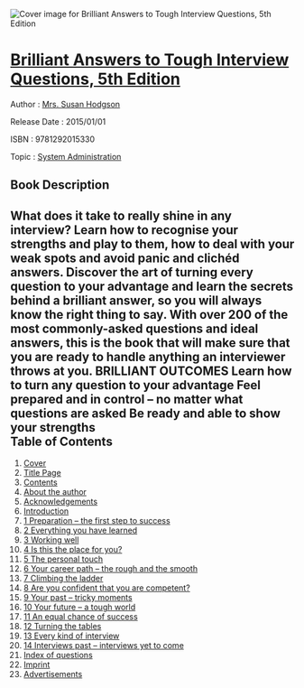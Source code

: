![Cover image for Brilliant Answers to Tough Interview Questions, 5th Edition](https://imgdetail.ebookreading.net/cover/cover/system_admin/EB9781292015330.jpg)

[Brilliant Answers to Tough Interview Questions, 5th Edition](https://ebookreading.net/view/book/Brilliant+Answers+to+Tough+Interview+Questions%2C+5th+Edition-EB9781292015330_1.html "Brilliant Answers to Tough Interview Questions, 5th Edition")
====================================================================================================================

Author : [Mrs. Susan Hodgson](https://ebookreading.net/search/author/Mrs.+Susan+Hodgson)

Release Date : 2015/01/01

ISBN : 9781292015330

Topic : [System Administration](https://ebookreading.net/search/category/system-administration)

Book Description
-----------------

What does it take to really shine in any interview?
Learn how to recognise your strengths and play to them, how to deal with your weak spots and avoid panic and clichéd answers. Discover the art of turning every question to your advantage and learn the secrets behind a brilliant answer, so you will always know the right thing to say.
With over 200 of the most commonly-asked questions and ideal answers, this is the book that will make sure that you are ready to handle anything an interviewer throws at you.
BRILLIANT OUTCOMES
Learn how to turn any question to your advantage  Feel prepared and in control – no matter what questions are asked  Be ready and able to show your strengths               
Table of Contents
-----------------

1. [Cover](https://ebookreading.net/view/book/Brilliant+Answers+to+Tough+Interview+Questions%2C+5th+Edition-EB9781292015330_1.html)
1. [Title Page](https://ebookreading.net/view/book/Brilliant+Answers+to+Tough+Interview+Questions%2C+5th+Edition-EB9781292015330_2.html)
1. [Contents](https://ebookreading.net/view/book/Brilliant+Answers+to+Tough+Interview+Questions%2C+5th+Edition-EB9781292015330_3.html)
1. [About the author](https://ebookreading.net/view/book/Brilliant+Answers+to+Tough+Interview+Questions%2C+5th+Edition-EB9781292015330_4.html)
1. [Acknowledgements](https://ebookreading.net/view/book/Brilliant+Answers+to+Tough+Interview+Questions%2C+5th+Edition-EB9781292015330_5.html)
1. [Introduction](https://ebookreading.net/view/book/Brilliant+Answers+to+Tough+Interview+Questions%2C+5th+Edition-EB9781292015330_6.html)
1. [1 Preparation – the first step to success](https://ebookreading.net/view/book/Brilliant+Answers+to+Tough+Interview+Questions%2C+5th+Edition-EB9781292015330_7.html)
1. [2 Everything you have learned](https://ebookreading.net/view/book/Brilliant+Answers+to+Tough+Interview+Questions%2C+5th+Edition-EB9781292015330_8.html)
1. [3 Working well](https://ebookreading.net/view/book/Brilliant+Answers+to+Tough+Interview+Questions%2C+5th+Edition-EB9781292015330_9.html)
1. [4 Is this the place for you?](https://ebookreading.net/view/book/Brilliant+Answers+to+Tough+Interview+Questions%2C+5th+Edition-EB9781292015330_10.html)
1. [5 The personal touch](https://ebookreading.net/view/book/Brilliant+Answers+to+Tough+Interview+Questions%2C+5th+Edition-EB9781292015330_11.html)
1. [6 Your career path – the rough and the smooth](https://ebookreading.net/view/book/Brilliant+Answers+to+Tough+Interview+Questions%2C+5th+Edition-EB9781292015330_12.html)
1. [7 Climbing the ladder](https://ebookreading.net/view/book/Brilliant+Answers+to+Tough+Interview+Questions%2C+5th+Edition-EB9781292015330_13.html)
1. [8 Are you confident that you are competent?](https://ebookreading.net/view/book/Brilliant+Answers+to+Tough+Interview+Questions%2C+5th+Edition-EB9781292015330_14.html)
1. [9 Your past – tricky moments](https://ebookreading.net/view/book/Brilliant+Answers+to+Tough+Interview+Questions%2C+5th+Edition-EB9781292015330_15.html)
1. [10 Your future – a tough world](https://ebookreading.net/view/book/Brilliant+Answers+to+Tough+Interview+Questions%2C+5th+Edition-EB9781292015330_16.html)
1. [11 An equal chance of success](https://ebookreading.net/view/book/Brilliant+Answers+to+Tough+Interview+Questions%2C+5th+Edition-EB9781292015330_17.html)
1. [12 Turning the tables](https://ebookreading.net/view/book/Brilliant+Answers+to+Tough+Interview+Questions%2C+5th+Edition-EB9781292015330_18.html)
1. [13 Every kind of interview](https://ebookreading.net/view/book/Brilliant+Answers+to+Tough+Interview+Questions%2C+5th+Edition-EB9781292015330_19.html)
1. [14 Interviews past – interviews yet to come](https://ebookreading.net/view/book/Brilliant+Answers+to+Tough+Interview+Questions%2C+5th+Edition-EB9781292015330_20.html)
1. [Index of questions](https://ebookreading.net/view/book/Brilliant+Answers+to+Tough+Interview+Questions%2C+5th+Edition-EB9781292015330_21.html)
1. [Imprint](https://ebookreading.net/view/book/Brilliant+Answers+to+Tough+Interview+Questions%2C+5th+Edition-EB9781292015330_22.html)
1. [Advertisements](https://ebookreading.net/view/book/Brilliant+Answers+to+Tough+Interview+Questions%2C+5th+Edition-EB9781292015330_23.html)
